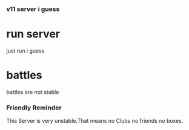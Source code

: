 ### v11 server i guess

# run server
just run i guess

# battles
battles are not stable

### Friendly Reminder
This Server is very unstable.That means no Clubs no friends no boxes.


